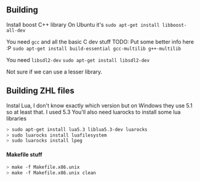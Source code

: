## Building

Install boost C++ library
On Ubuntu it's
`sudo apt-get install libboost-all-dev`

You need `gcc` and all the basic C dev stuff
TODO: Put some better info here :P
`sudo apt-get install build-essential gcc-multilib g++-multilib`

You need `libsdl2-dev`
`sudo apt-get install libsdl2-dev`

Not sure if we can use a lesser library.

## Building ZHL files
Instal Lua, I don't know exactly which version but on Windows they use 5.1 so at least that.
I used 5.3
You'll also need luarocks to install some lua libraries

```sh
> sudo apt-get install lua5.3 liblua5.3-dev luarocks
> sudo luarocks install luafilesystem
> sudo luarocks install lpeg
```


#### Makefile stuff
```sh
> make -f Makefile.x86.unix
> make -f Makefile.x86.unix clean
```
